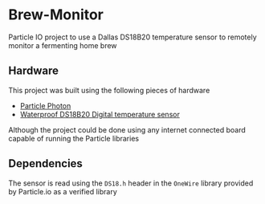 # Brew-Monitor
Particle IO project to use a Dallas DS18B20 temperature sensor to remotely monitor a fermenting home brew

## Hardware
This project was built using the following pieces of hardware
- [Particle Photon](https://store.particle.io/products/photon)
- [Waterproof DS18B20 Digital temperature sensor](https://www.adafruit.com/product/381)

Although the project could be done using any internet connected board capable of running the Particle libraries

## Dependencies
The sensor is read using the `DS18.h` header in the `OneWire` library provided by Particle.io as a verified library
